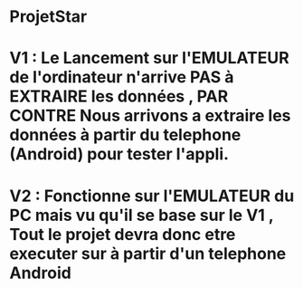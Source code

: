 # ProjetStar

# V1 : Le Lancement sur l'EMULATEUR de l'ordinateur n'arrive PAS à EXTRAIRE les données , PAR CONTRE Nous arrivons a extraire les données à partir du telephone (Android) pour tester l'appli.

# V2 : Fonctionne sur l'EMULATEUR du PC mais vu qu'il se base sur le V1 , Tout le projet devra donc etre executer sur à partir d'un telephone Android
